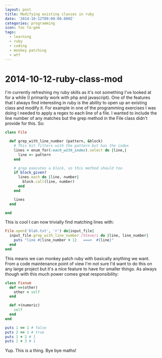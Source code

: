 ```yaml
---
layout: post
title: Modifying existing classes in ruby
date: '2014-10-12T09:00:00.000Z'
categories: programming
icon: fas fa-gem
tags:
  - learning
  - ruby
  - coding
  - monkey patching
  - wtf
---
```


# 2014-10-12-ruby-class-mod

I'm currently refreshing my ruby skills as it's not something I've looked at for a while \(I primarily work with php and javascript\). One of the features that I always find interesting in ruby is the ability to open up an existing class and modify it. For example in one of the programming exercises I was doing I needed to apply a regex to each line of a file. I wanted to include the line number of any matches but the grep method in the File class didn't provide for this. So:

```ruby
class File

  def grep_with_line_number (pattern, &block)
    # This bit filters with the pattern but has the index
    lines = enum_for(:each_with_index).select do |line,|
      line =~ pattern
    end

    # grep executes a block, so this method should too
    if block_given?
      lines.each do |line, number|
        block.call(line, number)
      end
    end

    lines
  end

end
```

This is cool I can now trivially find matching lines with:

```ruby
File.open('blah.txt', 'r') do|input_file|
  input_file.grep_with_line_number /Steve/i do |line, line_number|
    puts "line #{line_number + 1}   ===>  #{line}"
  end
end
```

This means we can monkey patch ruby with basically anything we want. From a code maintenance point of view I'm not sure I'd want to do this on any large project but it's a nice feature to have for smaller things. As always though with this much power comes great responsibility:

```ruby
class Fixnum
  def ==(other)
    other < self
  end

  def +(numeric)
    self
  end
end

puts 1 == 1 # false
puts 2 == 1 # true
puts 1 + 2 # 1
puts 1 + 3 # 1
```

Yup. This is a thing. Bye bye maths!

